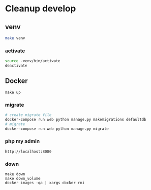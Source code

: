 # Cleanup develop

## venv

```sh
make venv
```

### activate

```sh
source .venv/bin/activate
deactivate
```

## Docker

```shell
make up
```

### migrate

```sh
# create migrate file
docker-compose run web python manage.py makemigrations defaultdb
# migrate
docker-compose run web python manage.py migrate
```

### php my admin

`http://localhost:8080`

### down

```shell
make down
make down_volume
docker images -qa | xargs docker rmi
```
